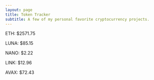 ```yaml
---
layout: page
title: Token Tracker
subtitle: A few of my personal favorite cryptocurrency projects.
---
```


<!--BEGINCRYPTOINPUT-->
ETH: $2571.75

LUNA: $85.15

NANO: $2.22

LINK: $12.96

AVAX: $72.43

<!--ENDCRYPTOINPUT-->
